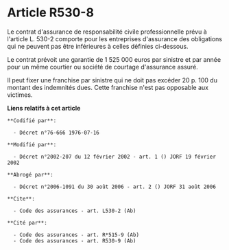 # Article R530-8

Le contrat d'assurance de responsabilité civile professionnelle prévu à l'article L. 530-2 comporte pour les entreprises
d'assurance des obligations qui ne peuvent pas être inférieures à celles définies ci-dessous.

Le contrat prévoit une garantie de 1 525 000 euros par sinistre et par année pour un même courtier ou société de courtage
d'assurance assuré.

Il peut fixer une franchise par sinistre qui ne doit pas excéder 20 p. 100 du montant des indemnités dues. Cette franchise
n'est pas opposable aux victimes.

**Liens relatifs à cet article**

	**Codifié par**:

	  - Décret n°76-666 1976-07-16

	**Modifié par**:

	  - Décret n°2002-207 du 12 février 2002 - art. 1 () JORF 19 février 2002

	**Abrogé par**:

	  - Décret n°2006-1091 du 30 août 2006 - art. 2 () JORF 31 août 2006

	**Cite**:

	  - Code des assurances - art. L530-2 (Ab)

	**Cité par**:

	  - Code des assurances - art. R*515-9 (Ab)
	  - Code des assurances - art. R530-9 (Ab)
